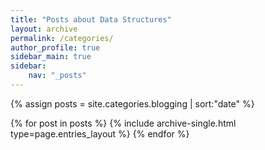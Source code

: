 ```yaml
---
title: "Posts about Data Structures"
layout: archive
permalink: /categories/
author_profile: true
sidebar_main: true
sidebar:
    nav: "_posts"
---
```


{% assign posts = site.categories.blogging | sort:"date" %}

{% for post in posts %}
  {% include archive-single.html type=page.entries_layout %}
{% endfor %}
